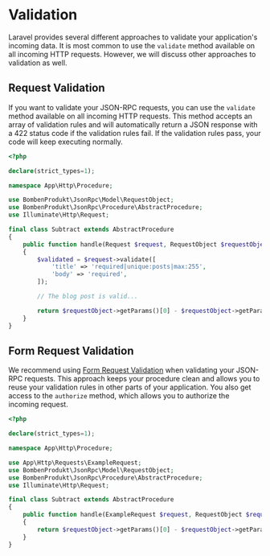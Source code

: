 # Validation

Laravel provides several different approaches to validate your application's incoming data. It is most common to use the `validate` method available on all incoming HTTP requests. However, we will discuss other approaches to validation as well.

## Request Validation

If you want to validate your JSON-RPC requests, you can use the `validate` method available on all incoming HTTP requests. This method accepts an array of validation rules and will automatically return a JSON response with a 422 status code if the validation rules fail. If the validation rules pass, your code will keep executing normally.

```php
<?php

declare(strict_types=1);

namespace App\Http\Procedure;

use BombenProdukt\JsonRpc\Model\RequestObject;
use BombenProdukt\JsonRpc\Procedure\AbstractProcedure;
use Illuminate\Http\Request;

final class Subtract extends AbstractProcedure
{
    public function handle(Request $request, RequestObject $requestObject): int
    {
        $validated = $request->validate([
            'title' => 'required|unique:posts|max:255',
            'body' => 'required',
        ]);

        // The blog post is valid...

        return $requestObject->getParams()[0] - $requestObject->getParams()[1];
    }
}
```

## Form Request Validation

We recommend using [Form Request Validation](https://laravel.com/docs/8.x/validation#form-request-validation) when validating your JSON-RPC requests. This approach keeps your procedure clean and allows you to reuse your validation rules in other parts of your application. You also get access to the `authorize` method, which allows you to authorize the incoming request.

```php
<?php

declare(strict_types=1);

namespace App\Http\Procedure;

use App\Http\Requests\ExampleRequest;
use BombenProdukt\JsonRpc\Model\RequestObject;
use BombenProdukt\JsonRpc\Procedure\AbstractProcedure;
use Illuminate\Http\Request;

final class Subtract extends AbstractProcedure
{
    public function handle(ExampleRequest $request, RequestObject $requestObject): int
    {
        return $requestObject->getParams()[0] - $requestObject->getParams()[1];
    }
}
```
